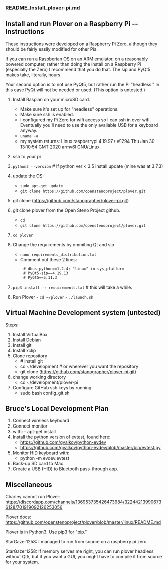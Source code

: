 ### README_Install_plover-pi.md

## Install and run Plover on a Raspberry Pi -- Instructions

These instructions were developed on a Raspberry Pi Zero, although they should be fairly easily modified for other Pis.

If you can run a Raspberian OS on an ARM emulator, on a reasonably powered computer, rather than doing the install on a Raspberry Pi (especially the Zero) I recommend that you do that. The sip and PyQt5 makes take, literally, hours.

Your second option is to not use PyQt5, but rather run the Pi "headless." In this case PyQt will not be needed or used. (This option is untested.)


1. Install Raspian on your microSD card.
    - Make sure it's set up for "headless" operations.
    - Make sure ssh is enabled.
    - I configured my Pi Zero for wifi access so I can ssh in over wifi. Eventually you'll need to use the only available USB for a keyboard anyway.
    - ```uname -a```
    - my system returns: Linux raspberrypi 4.19.97+ #1294 Thu Jan 30 13:10:54 GMT 2020 armv6l GNU/Linux
2. ssh to your pi
3. ```python3 --version``` # If python ver < 3.5 install update (mine was at 3.7.3)
4. update the OS:
    - ```sudo apt-get update```
    - ```git clone https://github.com/openstenoproject/plover.git```
 4. git clone (https://github.com/stanographer/plover-pi.git)

4. git clone plover from the Open Steno Project github.
    - ```cd```
    - ```git clone https://github.com/openstenoproject/plover.git```
5. ```cd plover```
6. Change the requirements by ommiting Qt and sip
    - ```nano requirements_distribution.txt```
    - Comment out these 2 lines:
```
        # dbus-python==1.2.4; "linux" in sys_platform
        # PyQt5-sip==4.19.13
        # PyQt5==5.11.3
```
7. ```pip3 install -r requirements.txt``` # this will take a while.

8. Run Plover
        - ```cd ~/plover```
        - ```./launch.sh```



## Virtual Machine Development system (untested)

Steps:

1. Install VirtualBox
2. Install Debian
3. Install git
4. Install xclip
5. Clone repository
    - \# install git
    - cd ~/development # or wherever you want the repository
    - git clone (https://github.com/stanographer/plover-pi.git)
6. change working directory
    * cd ~/development/plover-pi
7. Configure GitHub ssh keys by running
    * sudo bash config_git.sh




## Bruce's Local Development Plan

1. Connect wireless keyboard
1. Connect monitor
1.   with:
    - apt-get install
1. Install the python version of evtest, found here:
    - https://github.com/gvalkov/python-evdev
    - https://github.com/gvalkov/python-evdev/blob/master/bin/evtest.py
1. Monitor HID keyboard with:
    - python -m evdev.evtest
1. Back-up SD card to Mac.
1. Create a USB (HID) to Bluetooth pass-through app.













## Miscellaneous

Charley cannot run Plover:
https://discordapp.com/channels/136953735426473984/322442139906736128/701919092126253056

Plover docs:
https://github.com/openstenoproject/plover/blob/master/linux/README.md

Plover is in Python3. Use pip3 for "pip."

StarGazer1258: I managed to run from source on a raspberry pi zero.

StarGazer1258: If memory serves me right, you can run plover headless without Qt5, but if you want a GUI, you might have to compile it from source for your system.
